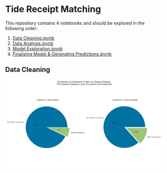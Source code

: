 # Tide Receipt Matching

This repository contains 4 notebooks and should be explored in the following order:
1) [Data Cleaning.ipynb](https://github.com/Sid-darthvader/Tide_Receipt_Matching/blob/main/Data%20Cleaning.ipynb)
2) [Data Analysis.ipynb](https://github.com/Sid-darthvader/Tide_Receipt_Matching/blob/main/Data%20Analysis.ipynb)
3) [Model Exploration.ipynb](https://github.com/Sid-darthvader/Tide_Receipt_Matching/blob/main/Model%20Exploration.ipynb)
4) [Finalizing Model & Generating Predictions.ipynb](https://github.com/Sid-darthvader/Tide_Receipt_Matching/blob/main/Finalizing%20Model%20%26%20Generating%20Predictions.ipynb)

## Data Cleaning
![image info](./plots/Imbalance_Comparison.png)
